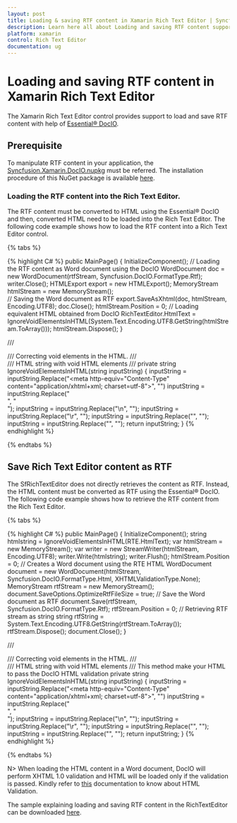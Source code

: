 ```yaml
---
layout: post
title: Loading & saving RTF content in Xamarin Rich Text Editor | Syncfusion
description: Learn here all about Loading and saving RTF content support in Syncfusion Xamarin Rich Text Editor (SfRichTextEditor) control and more.
platform: xamarin
control: Rich Text Editor
documentation: ug
---
```


# Loading and saving RTF content in Xamarin Rich Text Editor

The Xamarin Rich Text Editor control provides support to load and save RTF content with help of [Essential&reg; DocIO](https://help.syncfusion.com/file-formats/docio/overview).

## Prerequisite

To manipulate RTF content in your application, the [Syncfusion.Xamarin.DocIO.nupkg](https://www.nuget.org/packages/Syncfusion.Xamarin.DocIO/) must be referred. The installation procedure of this NuGet package is available [here](https://help.syncfusion.com/file-formats/docio/nuget-packages-required#installing-syncfusion-docio-through-nuget-packages).

### Loading the RTF content into the Rich Text Editor.

The RTF content must be converted to HTML using the Essential&reg; DocIO and then, converted HTML need to be loaded into the Rich Text Editor. The following code example shows how to load the RTF content into a Rich Text Editor control.

{% tabs %} 

{% highlight C# %} 
public MainPage()
{
    InitializeComponent();
	// Loading the RTF content as Word document using the  DocIO
    WordDocument doc = new WordDocument(rtfStream, Syncfusion.DocIO.FormatType.Rtf);
    writer.Close();
    HTMLExport export = new HTMLExport();
    MemoryStream htmlStream = new MemoryStream();      
	// Saving the Word document as RTF
    export.SaveAsXhtml(doc, htmlStream, Encoding.UTF8);
    doc.Close();
    htmlStream.Position = 0;
	// Loading equivalent HTML obtained from DocIO
    RichTextEditor.HtmlText = IgnoreVoidElementsInHTML(System.Text.Encoding.UTF8.GetString(htmlStream.ToArray()));
	htmlStream.Dispose();
}

/// <summary>
/// Correcting void elements in the HTML. 
/// </summary>
/// <param name="inputString">HTML string with void HTML elements</param>
/// <returns></returns>
private string IgnoreVoidElementsInHTML(string inputString)
{
    inputString = inputString.Replace("<meta http-equiv=\"Content-Type\" content=\"application/xhtml+xml; charset=utf-8\">", "")
    inputString = inputString.Replace("<br>", "<br/>");
    inputString = inputString.Replace("\n", "");
    inputString = inputString.Replace("\r", "");
    inputString = inputString.Replace("<title></title>", "");
    inputString = inputString.Replace("﻿<?xml version=\"1.0\" encoding=\"utf-8\"?><!DOCTYPE html PUBLIC" +
        " \"-//W3C//DTD XHTML 1.1//EN\" \"http://www.w3.org/TR/xhtml11/DTD/xhtml11.dtd\">", "");
    return inputString;
}
{% endhighlight %}

{% endtabs %}

## Save Rich Text Editor content as RTF

The SfRichTextEditor does not directly retrieves the content as RTF. Instead, the HTML content must be converted as RTF using the Essential&reg; DocIO. The following code example shows how to retrieve the RTF content from the Rich Text Editor.

{% tabs %} 

{% highlight C# %} 
public MainPage()
{
    InitializeComponent();
	string htmlstring = IgnoreVoidElementsInHTML(RTE.HtmlText);
    var htmlStream = new MemoryStream();
    var writer = new StreamWriter(htmlStream, Encoding.UTF8);
    writer.Write(htmlstring);
    writer.Flush();
    htmlStream.Position = 0;
	// Creates a Word document using the RTE HTML
    WordDocument document = new WordDocument(htmlStream, Syncfusion.DocIO.FormatType.Html, XHTMLValidationType.None);
    MemoryStream rtfStream = new MemoryStream();
    document.SaveOptions.OptimizeRtfFileSize = true;
	// Save the Word document as RTF
    document.Save(rtfStream, Syncfusion.DocIO.FormatType.Rtf);
    rtfStream.Position = 0;
	// Retrieving RTF stream as string
    string rtfString = System.Text.Encoding.UTF8.GetString(rtfStream.ToArray());
    rtfStream.Dispose();
    document.Close();
}

/// <summary>
/// Correcting void elements in the HTML. 
/// </summary>
/// <param name="inputString">HTML string with void HTML elements</param>
/// <returns>This method make your HTML to pass the DocIO HTML validation</returns>
private string IgnoreVoidElementsInHTML(string inputString)
{
    inputString = inputString.Replace("<meta http-equiv=\"Content-Type\" content=\"application/xhtml+xml; charset=utf-8\">", "")
    inputString = inputString.Replace("<br>", "<br/>");
    inputString = inputString.Replace("\n", "");
    inputString = inputString.Replace("\r", "");
    inputString = inputString.Replace("<title></title>", "");
    inputString = inputString.Replace("﻿<?xml version=\"1.0\" encoding=\"utf-8\"?><!DOCTYPE html PUBLIC" +
        " \"-//W3C//DTD XHTML 1.1//EN\" \"http://www.w3.org/TR/xhtml11/DTD/xhtml11.dtd\">", "");
    return inputString;
}
{% endhighlight %}

{% endtabs %}

N> When loading the HTML content in a Word document, DocIO will perform XHTML 1.0 validation and HTML will be loaded only if the validation is passed. Kindly refer to [this](https://help.syncfusion.com/file-formats/docio/html) documentation to know about HTML Validation.

The sample explaining loading and saving RTF content in the RichTextEditor can be downloaded [here](https://www.syncfusion.com/downloads/support/directtrac/general/ze/RTFManipulation-20682191.zip).
